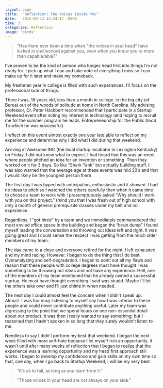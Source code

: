 ```yaml
---
layout: page
title:  "Reflection: The Voices Inside You"
date:   2015-09-11 13:34:17 -0500
time: 3
categories: Reflection
image: "birds"
---
```

> "Has there ever been a time when "the voices in your head" have kicked in and worked against you, even when you know you're more than capable/able?"

I’ve proven to be the kind of person who lunges head first into things I’m not ready for. I pick up what I can and take note of everything I miss so I can make up for it later and make my comeback.

My freshman year in college is filled with such experiences. I’ll focus on the professional side of things.

There I was, 18 years old, less than a month in college. In the big city (of Berea) out of the woods of solitude at home in North Carolina. My advising professor, Dr. Peter Hackbert recommended that I participate in a Startup Weekend event after noting my interest in technology (and hoping to recruit me for the summer program he leads, Entrepreneurship for the Public Good. To which he was successful).

I reflect on this event almost exactly one year late able to reflect on my experience and determine why I did what I did during that weekend.

Arriving at Awesome INC (the local startup incubator in Lexington Kentucky) on Friday, I did not know what to expect. I had heard that this was an event where people pitched an idea for an invention or something. Then they worked on it for 3 days. So like “Shark Tank” but actually building stuff. I was also warned that the average age at these events was mid 20’s and that I would likely be the youngest person there.

The first day I was hyped with anticipation, enthusiastic and it showed. I had no ideas to pitch so I watched the others carefully then when it came time to choose a team to work with I presumptuously asked “Why should I work with you on this project.” (mind you that I was fresh out of high school with only a month of general prerequisite classes under my belt and no experience.

Regardless, I “got hired” by a team and we immediately commandeered the most envied office space in the building and began the “brain dump” I found myself leading the conversation and throwing out ideas left and right. It was going great and I could sense the respect I was getting from the much older members of my team.

The day came to a close and everyone retired for the night. I left exhausted and my mind racing. However, I began to do the thing that I do best. Overanalyzing and self-degradation. I began to point out all my flaws and reason that these people with college degrees must have thought I was something to be throwing out ideas and not have any experience. Hell, one of the members of my team mentioned that he already owned a successful startup. He must have thought everything I said was stupid. Maybe I’ll let the others take over and I’ll just chime in when needed.

The next day I could almost feel the concern when I didn’t speak up. Almost. I was too busy listening to myself say how I was inferior to these people and could never contribute anything useful. Later my team was digressing to the point that we spend hours on one non-essential detail about our product. It was then I really wanted to say something; but I reasoned that I hadn't spoken in so long that they surely wouldn't listen to me.

Needless to say I didn't perform my best that weekend. I began the next week filled with more self-hate because I let myself ruin an opportunity. It wasn’t until after many weeks of reflection that I began to realize that the experience was a learning opportunity and my head first approach still works. I began to develop my confidence and gain skills on my own time so that, one day, when I go back to Startup Weekend, I will be my very best.

> "It’s ok to fail, as long as you learn from it."

> "Those voices in your head are not always on your side."
